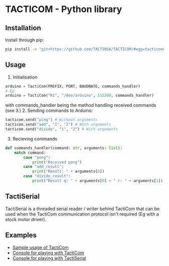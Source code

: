 # TACTICOM - Python library

## Installation
Install through pip:
```bash
pip install -e "git+https://github.com/TACTINSA/TACTICOM/#egg=tacticom&subdirectory=Python"
```

## Usage
1. Initialisation
```py
arduino = TactiCom(PREFIX, PORT, BAUDRATE, commands_handler)
# Eg
arduino = TactiCom("R1", "/dev/arduino", 115200, commands_handler)
```
with commands_handler being the method handling received commands (see 3.)
2. Sending commands to Arduino:
```py
tacticom.send("ping") # Without arguments
tacticom.send("add", "1", "2") # With arguments
tacticom.send("divide", "1", "2") # With arguments
```
3. Recieving commands
```py
def commands_handler(command: str, arguments: list):
    match command:
        case "pong":
            print("Received pong")
        case "add_result":
            print("Result: " + arguments[0])
        case "divide_result":
            print("Result q: " + arguments[0] + " r: " + arguments[1])
```

## TactiSerial
TactiSerial is a threaded serial reader / writer behind TactiCom that can be used when the TactiCom communication protocol isn't required (Eg with a stock motor driver).

## Examples
+ [Sample usage of TactiCom](examples/TactiComExample.py)
+ [Console for playing with TactiCom](examples/TactiComConsole.py)
+ [Console for playing with TactiSerial](examples/TactiSerialConsole.py)
